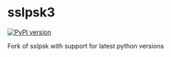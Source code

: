 # sslpsk3

[![PyPI version](https://badge.fury.io/py/sslpsk-pmd3.svg)](https://badge.fury.io/py/sslpsk-pmd3)

Fork of sslpsk with support for latest python versions
